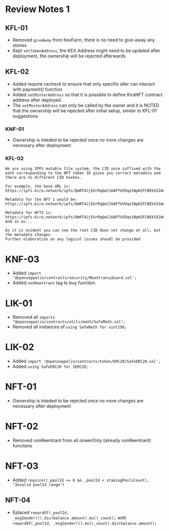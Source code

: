 

# Review Notes 1

## KFL-01
* Removed `giveAway` from KexFarm, there is no need to give-away any stones
* Kept `setTokenAddress`, the KEX Address might need to be updated after deployment, the ownership will be rejected afterwards

## KFL-02
* Added require cecheck to ensure that only specific aller can interact with payment() function
* Added `setMinterAddress` so that it is possible to define KiraNFT contract address after deployed.
* The `setMinterAddress` can only be called by the owner and it is NOTED that the ownership will be rejected after initial setup, similar to KFL-01 suggestions

### KNF-01
* Ownership is inteded to be rejected once no more changes are necessary after deployment

### KFL-02
```
We are using IPFS mutable file system, the CID once suffixed with the path corresponding to the NFT token ID gives you correct metadata and there are no different CID hashes.

For example, the base URL is: https://ipfs.kira.network/ipfs/QmRT4JjEUrRqQwC16AP7UVDqe1NpH2FCNEk5X2AezzHj5M

Metadata for the NFT 1 would be: https://ipfs.kira.network/ipfs/QmRT4JjEUrRqQwC16AP7UVDqe1NpH2FCNEk5X2AezzHj5M/1

Metadata for NFT2 is: https://ipfs.kira.network/ipfs/QmRT4JjEUrRqQwC16AP7UVDqe1NpH2FCNEk5X2AezzHj5M/2
And so on...

As it is evident you can see the root CID does not change at all, but the metadata changes.
Further elaboration on any logical issues shoudl be provided
```

# KNF-03
* Added `import '@openzeppelin/contracts/security/ReentrancyGuard.sol';`
* Added `nonReentrant` tag to buy function

# LIK-01
* Removed all `imports "@openzeppelin/contracts/utils/math/SafeMath.sol";`
* Removed all instances of `using SafeMath for uint256;`

# LIK-02
* Added `import '@openzeppelin/contracts/token/ERC20/SafeERC20.sol';`
* Added `using SafeERC20 for IERC20;`

# NFT-01
* Ownership is inteded to be rejected once no more changes are necessary after deployment

# NFT-02
* Removed nonReentrant from all onwerOnly (already nonReentrant) funcitons

# NFT-03
* Added `require((_poolId >= 0 && _poolId < stakingPoolsCount), "Invalid poolId range")`

## NFT-04
* Eplaced `rewardOf(_poolId, _msgSender()).div(balance.amount).mul(_count);` with `rewardOf(_poolId, _msgSender()).mul(_count).div(balance.amount);`